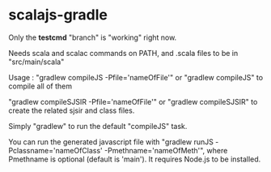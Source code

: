 # scalajs-gradle
Only the **testcmd** "branch" is "working" right now.

Needs scala and scalac commands on PATH, and .scala files to be in "src/main/scala"

Usage : "gradlew compileJS -Pfile='nameOfFile'" or "gradlew compileJS" to compile all of them

"gradlew compileSJSIR -Pfile='nameOfFile'" or "gradlew compileSJSIR" to create the related sjsir and class files.

Simply "gradlew" to run the default "compileJS" task.

You can run the generated javascript file with "gradlew runJS -Pclassname='nameOfClass' -Pmethname='nameOfMeth'", where Pmethname is optional (default is 'main'). It requires Node.js to be installed.
